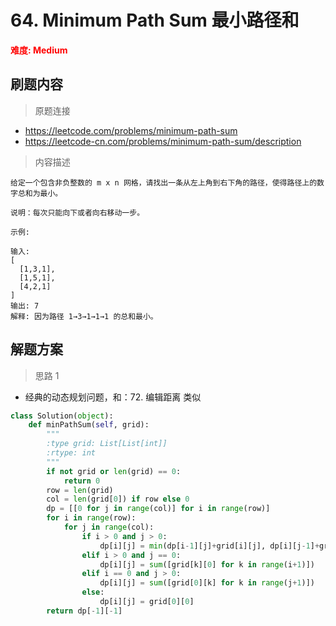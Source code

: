 # 64. Minimum Path Sum 最小路径和

**<font color=red>难度: Medium</font>**

## 刷题内容

> 原题连接

* https://leetcode.com/problems/minimum-path-sum
* https://leetcode-cn.com/problems/minimum-path-sum/description

> 内容描述

```
给定一个包含非负整数的 m x n 网格，请找出一条从左上角到右下角的路径，使得路径上的数字总和为最小。

说明：每次只能向下或者向右移动一步。

示例:

输入:
[
  [1,3,1],
  [1,5,1],
  [4,2,1]
]
输出: 7
解释: 因为路径 1→3→1→1→1 的总和最小。
```

## 解题方案

> 思路 1

* 经典的动态规划问题，和：72. 编辑距离 类似

```python
class Solution(object):
    def minPathSum(self, grid):
        """
        :type grid: List[List[int]]
        :rtype: int
        """
        if not grid or len(grid) == 0:
            return 0
        row = len(grid)
        col = len(grid[0]) if row else 0
        dp = [[0 for j in range(col)] for i in range(row)]
        for i in range(row):
            for j in range(col):
                if i > 0 and j > 0:
                    dp[i][j] = min(dp[i-1][j]+grid[i][j], dp[i][j-1]+grid[i][j])
                elif i > 0 and j == 0:
                    dp[i][j] = sum([grid[k][0] for k in range(i+1)])
                elif i == 0 and j > 0:
                    dp[i][j] = sum([grid[0][k] for k in range(j+1)])
                else:
                    dp[i][j] = grid[0][0]
        return dp[-1][-1]
```
